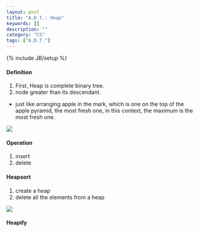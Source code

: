```yaml
---
layout: post
title: "A.D.T.: Heap"
keywords: []
description: ""
category: "CS"
tags: ["A.D.T."]
---
```

{% include JB/setup %}

#### Definition

1. First, Heap is complete binary tree.
2. node greater than its descendant. 
- just like arranging apple in the mark, which is one on the top of the apple
  pyramid, the most fresh one, in this context, the maximum is the most fresh
  one.

<img src="{{IMAGE_PATH}}/computer-science-data-structure-heap.png">

#### Operation
1. insert
2. delete


#### Heapsort
1. create a heap
2. delete all the elements from a heap
<img src="{{IMAGE_PATH}}/computer-science-data-structure-heapsort.png">


#### Heapify





